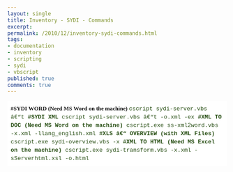 ```yaml
---
layout: single
title: Inventory - SYDI - Commands
excerpt: 
permalink: /2010/12/inventory-sydi-commands.html
tags: 
- documentation
- inventory
- scripting
- sydi
- vbscript
published: true
comments: true
---
```

<div style="background-attachment: initial; background-clip: initial; background-color: white; background-image: initial; background-origin: initial; background-position: initial initial; background-repeat: initial initial; font: normal normal normal 13px/19px Georgia, 'Times New Roman', 'Bitstream Charter', Times, serif; margin-bottom: 0px; margin-left: 0px; margin-right: 0px; margin-top: 0px; padding-bottom: 0.6em; padding-left: 0.6em; padding-right: 0.6em; padding-top: 0.6em;"><strong>#SYDI WORD (Need MS Word on the machine)</strong>
<span class="Apple-style-span" style="color: #274e13; font-family: 'Courier New', Courier, monospace; font-size: small;">cscript sydi-server.vbs â€“t<NOM_DU_SERVER>
<u>
</u>
<strong>#SYDI XML</strong>
<span class="Apple-style-span" style="color: #274e13; font-family: 'Courier New', Courier, monospace; font-size: small;">cscript sydi-server.vbs â€“t<NOM_DU_SERVER> -o<NOM_DU_SERVER>.xml -ex
<u>
</u>
<strong>#XML TO DOC (Need MS Word on the machine)</strong>
<span class="Apple-style-span" style="color: #274e13; font-family: 'Courier New', Courier, monospace; font-size: small;">cscript.exe ss-xml2word.vbs -x<NOM_DU_SERVER>.xml -llang_english.xml
<u>
</u>
<strong>#XLS â€“ OVERVIEW (with XML Files)</strong>
<span class="Apple-style-span" style="color: #274e13; font-family: 'Courier New', Courier, monospace; font-size: small;">cscript.exe sydi-overview.vbs -x<PATH>
<u>
</u>
<strong>#XML TO HTML (Need MS Excel on the machine)</strong>
<span class="Apple-style-span" style="color: #274e13; font-family: 'Courier New', Courier, monospace; font-size: small;">cscript.exe sydi-transform.vbs -x<SERVERNAME>.xml -sServerhtml.xsl -o<SERVERNAME>.html
<u>
</u>
